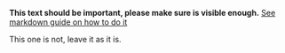 **This text should be important, please make sure is visible enough.** [See markdown guide on how to do it](https://guides.github.com/features/mastering-markdown/)

This one is not, leave it as it is.
